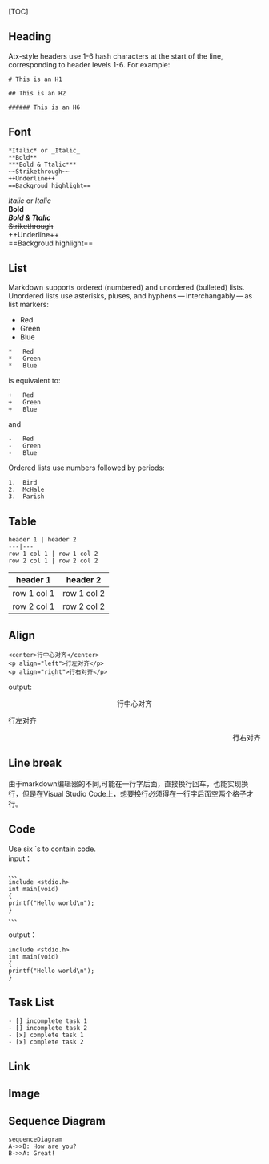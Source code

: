 [TOC]
## Heading
Atx-style headers use 1-6 hash characters at the start of the line, corresponding to header levels 1-6. For example:
```
# This is an H1

## This is an H2

###### This is an H6
```

## Font
```
*Italic* or _Italic_
**Bold**
***Bold & Ttalic***
~~Strikethrough~~
++Underline++
==Backgroud highlight==
```
*Italic* or _Italic_  
**Bold**  
***Bold & Ttalic***  
~~Strikethrough~~  
++Underline++  
==Backgroud highlight==

## List
Markdown supports ordered (numbered) and unordered (bulleted) lists.  
Unordered lists use asterisks, pluses, and hyphens — interchangably — as list markers:
*   Red
*   Green
*   Blue  

```
*   Red
*   Green
*   Blue
```

is equivalent to:
```
+   Red
+   Green
+   Blue
```
and 
```
-   Red
-   Green
-   Blue
```
Ordered lists use numbers followed by periods:
```
1.  Bird
2.  McHale
3.  Parish
```

## Table
```
header 1 | header 2
---|---
row 1 col 1 | row 1 col 2
row 2 col 1 | row 2 col 2
```
header 1 | header 2  
---|---  
row 1 col 1 | row 1 col 2  
row 2 col 1 | row 2 col 2  

## Align
```
<center>行中心对齐</center>
<p align="left">行左对齐</p>
<p align="right">行右对齐</p>
```
output:
<center>行中心对齐</center>
<p align="left">行左对齐</p>
<p align="right">行右对齐</p>

## Line break
由于markdown编辑器的不同,可能在一行字后面，直接换行回车，也能实现换行，但是在Visual Studio Code上，想要换行必须得在一行字后面空两个格子才行。

## Code
Use six `s to contain code.   
input：
```
、、、
include <stdio.h>
int main(void)
{
printf("Hello world\n");
}
、、、
```
output：
```
include <stdio.h>
int main(void)
{
printf("Hello world\n");
}
```

## Task List
```
- [] incomplete task 1
- [] incomplete task 2
- [x] complete task 1
- [x] complete task 2
```

## Link

## Image

## Sequence Diagram

```
sequenceDiagram
A->>B: How are you?
B->>A: Great!
```

